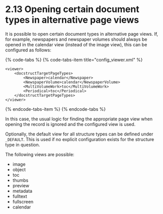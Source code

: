 # 2.13 Opening certain document types in alternative page views

It is possible to open certain document types in alternative page views. If, for example, newspapers and newspaper volumes should always be opened in the calendar view \(instead of the image view\), this can be configured as follows:

{% code-tabs %}
{% code-tabs-item title="config\_viewer.xml" %}
```markup
<viewer>
    <docstructTargetPageTypes>
        <Newspaper>calendar</Newspaper>
        <NewspaperVolume>calendar</NewspaperVolume>
        <MultiVolumeWork>toc</MultiVolumeWork>
        <Periodical>toc</Periodical>
    </docstructTargetPageTypes>
</viewer>
```
{% endcode-tabs-item %}
{% endcode-tabs %}

In this case, the usual logic for finding the appropriate page view when opening the record is ignored and the configured view is used. 

Optionally, the default view for all structure types can be defined under `_DEFAULT`. This is used if no explicit configuration exists for the structure type in question. 

The following views are possible:

* image
* object
* toc
* thumbs
* preview
* metadata
* fulltext
* fullscreen
* calendar

